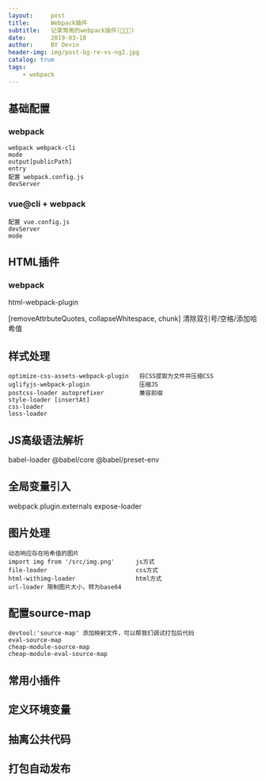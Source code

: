 ```yaml
---
layout:     post
title:      Webpack插件
subtitle:   记录常用的webpack插件(🙈🙊🙉)
date:       2019-03-18
author:     BY Devin
header-img: img/post-bg-re-vs-ng2.jpg
catalog: true
tags:
    - webpack
---
```


## 基础配置

### webpack

```
webpack webpack-cli
mode
output[publicPath]
entry
配置 webpack.config.js
devServer
```

### vue@cli + webpack

```
配置 vue.config.js
devServer
mode
```

## HTML插件

### webpack

html-webpack-plugin

[removeAttrbuteQuotes, collapseWhitespace, chunk] 清除双引号/空格/添加哈希值

## 样式处理

```
optimize-css-assets-webpack-plugin   将CSS提取为文件并压缩CSS
uglifyjs-webpack-plugin              压缩JS
postcss-loader autoprefixer          兼容前缀
style-loader [insertAt]
css-loader
less-loader
```

## JS高级语法解析

babel-loader @babel/core @babel/preset-env

## 全局变量引入

webpack.plugin.externals 
expose-loader

## 图片处理

```
动态响应存在哈希值的图片
import img from '/src/img.png'      js方式
file-loader                         css方式
html-withimg-loader                 html方式
url-loader 限制图片大小，转为base64
```

## 配置source-map

```
devtool:'source-map' 添加映射文件，可以帮我们调试打包后代码
eval-source-map
cheap-module-source-map
cheap-module-eval-source-map
```

## 常用小插件

## 定义环境变量

## 抽离公共代码

## 打包自动发布
